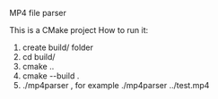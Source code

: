 MP4 file parser

This is a CMake project
How to run it:

1. create build/ folder
2. cd build/
3. cmake ..
4. cmake --build .
5. ./mp4parser <filename> , for example ./mp4parser ../test.mp4
